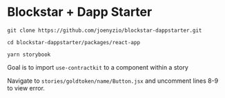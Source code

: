 # Blockstar + Dapp Starter

`git clone https://github.com/joenyzio/blockstar-dappstarter.git`

`cd blockstar-dappstarter/packages/react-app`

`yarn storybook`

Goal is to import `use-contractkit` to a component within a story

Navigate to `stories/goldtoken/name/Button.jsx` and uncomment lines 8-9 to view error.
